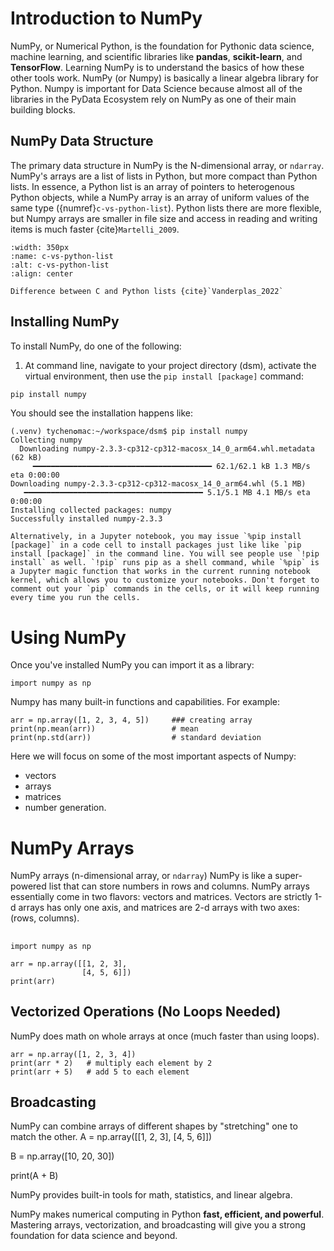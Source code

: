 # Introduction to NumPy

NumPy, or Numerical Python, is the foundation for Pythonic data science, machine learning, and scientific libraries like **pandas**, **scikit-learn**, and **TensorFlow**. Learning NumPy is to understand the basics of how these other tools work. NumPy (or Numpy) is basically a linear algebra library for Python. Numpy is important for Data Science because almost all of the libraries in the PyData Ecosystem rely on NumPy as one of their main building blocks.


## NumPy Data Structure

The primary data structure in NumPy is the N-dimensional array, or `ndarray`. NumPy's arrays are a list of lists in Python, but more compact than Python lists. In essence, a Python list is an array of pointers to heterogenous Python objects, while a NumPy array is an array of uniform values of the same type ({numref}`c-vs-python-list`). Python lists there are more flexible, but Numpy arrays are smaller in file size and access in reading and writing items is much faster {cite}`Martelli_2009`.

<!-- , at least 4 bytes per pointer plus 16 bytes for even the smallest Python object (4 for type pointer, 4 for reference count, 4 for value -- and the memory allocators rounds up to 16).  -->

<!-- (4 bytes each for single-precision numbers and 8 bytes double-precision).  -->

```{figure} ../images/c-vs-python-list.png
:width: 350px
:name: c-vs-python-list
:alt: c-vs-python-list
:align: center

Difference between C and Python lists {cite}`Vanderplas_2022`
```

## Installing NumPy

To install NumPy, do one of the following:
1. At command line, navigate to your project directory (dsm), activate the virtual environment, then use the `pip install [package]` command:

```bash
pip install numpy
```
You should see the installation happens like:

```
(.venv) tychen✪macː~/workspace/dsm$ pip install numpy
Collecting numpy
  Downloading numpy-2.3.3-cp312-cp312-macosx_14_0_arm64.whl.metadata (62 kB)
     ━━━━━━━━━━━━━━━━━━━━━━━━━━━━━━━━━━━━━━━━ 62.1/62.1 kB 1.3 MB/s eta 0:00:00
Downloading numpy-2.3.3-cp312-cp312-macosx_14_0_arm64.whl (5.1 MB)
   ━━━━━━━━━━━━━━━━━━━━━━━━━━━━━━━━━━━━━━━━ 5.1/5.1 MB 4.1 MB/s eta 0:00:00
Installing collected packages: numpy
Successfully installed numpy-2.3.3
```

```{note}
Alternatively, in a Jupyter notebook, you may issue `%pip install [package]` in a code cell to install packages just like like `pip install [package]` in the command line. You will see people use `!pip install` as well. `!pip` runs pip as a shell command, while `%pip` is a Jupyter magic function that works in the current running notebook kernel, which allows you to customize your notebooks. Don't forget to comment out your `pip` commands in the cells, or it will keep running every time you run the cells.
```

# Using NumPy

Once you've installed NumPy you can import it as a library:

```
import numpy as np
```
Numpy has many built-in functions and capabilities. For example:


```
arr = np.array([1, 2, 3, 4, 5])     ### creating array
print(np.mean(arr))                 # mean
print(np.std(arr))                  # standard deviation

```

Here we will focus on some of the most important aspects of Numpy: 
- vectors
- arrays
- matrices 
- number generation. 

# NumPy Arrays

NumPy arrays (n-dimensional array, or `ndarray`) NumPy is like a super-powered list that can store numbers in rows and columns. NumPy arrays essentially come in two flavors: vectors and matrices. Vectors are strictly 1-d arrays has only one axis, and matrices are 2-d arrays with two axes: (rows, columns).

## 

```{code-cell}
import numpy as np

arr = np.array([[1, 2, 3],
                [4, 5, 6]])
print(arr)
```


## Vectorized Operations (No Loops Needed)

NumPy does math on whole arrays at once (much faster than using loops).

```
arr = np.array([1, 2, 3, 4])
print(arr * 2)   # multiply each element by 2
print(arr + 5)   # add 5 to each element
```

## Broadcasting

NumPy can combine arrays of different shapes by \"stretching\" one to match the other.
A = np.array([[1, 2, 3],
              [4, 5, 6]])

B = np.array([10, 20, 30])

print(A + B)


NumPy provides built-in tools for math, statistics, and linear algebra.


NumPy makes numerical computing in Python **fast, efficient, and powerful**. Mastering arrays, vectorization, and broadcasting will give you a strong foundation for data science and beyond.